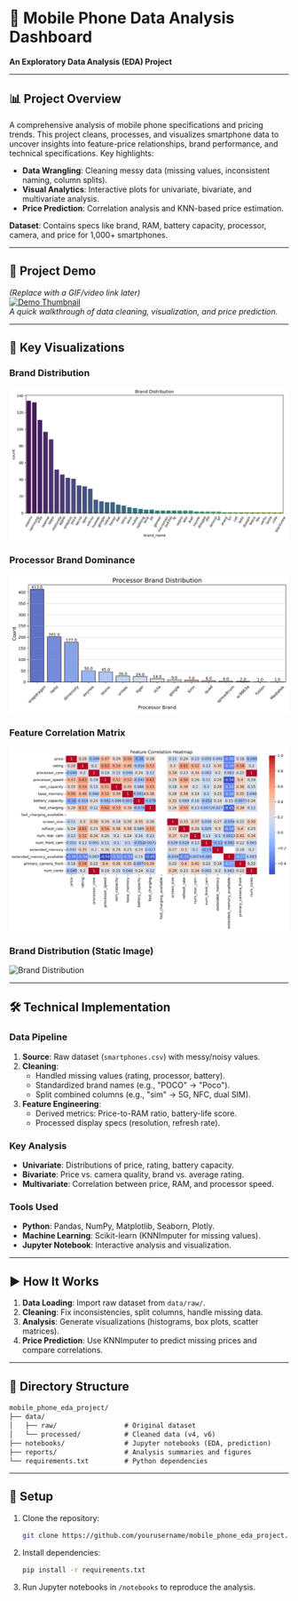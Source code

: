 # 📱 Mobile Phone Data Analysis Dashboard  
**An Exploratory Data Analysis (EDA) Project**  

---

## 📊 Project Overview  
A comprehensive analysis of mobile phone specifications and pricing trends. This project cleans, processes, and visualizes smartphone data to uncover insights into feature-price relationships, brand performance, and technical specifications. Key highlights:  
- **Data Wrangling**: Cleaning messy data (missing values, inconsistent naming, column splits).  
- **Visual Analytics**: Interactive plots for univariate, bivariate, and multivariate analysis.  
- **Price Prediction**: Correlation analysis and KNN-based price estimation.  

**Dataset**: Contains specs like brand, RAM, battery capacity, processor, camera, and price for 1,000+ smartphones.  

---

## 🎥 Project Demo  
*(Replace with a GIF/video link later)*  
[![Demo Thumbnail](https://via.placeholder.com/600x300)](https://your-demo-link-here)  
*A quick walkthrough of data cleaning, visualization, and price prediction.*  

---

## 📸 Key Visualizations  

### **Brand Distribution**  
![Brand Distribution](reports/brand_distribution.png) 

### **Processor Brand Dominance**  
![Price vs RAM](reports/processor_brand_distribution.png)  

### **Feature Correlation Matrix**  
![Correlation](reports/feature_correlation_heatmap.png)  

### Brand Distribution (Static Image)
![Brand Distribution](reports/figure_367.png)


---

## 🛠️ Technical Implementation  

### **Data Pipeline**  
1. **Source**: Raw dataset (`smartphones.csv`) with messy/noisy values.  
2. **Cleaning**:  
   - Handled missing values (rating, processor, battery).  
   - Standardized brand names (e.g., "POCO" → "Poco").  
   - Split combined columns (e.g., "sim" → 5G, NFC, dual SIM).  
3. **Feature Engineering**:  
   - Derived metrics: Price-to-RAM ratio, battery-life score.  
   - Processed display specs (resolution, refresh rate).  

### **Key Analysis**  
- **Univariate**: Distributions of price, rating, battery capacity.  
- **Bivariate**: Price vs. camera quality, brand vs. average rating.  
- **Multivariate**: Correlation between price, RAM, and processor speed.  

### **Tools Used**  
- **Python**: Pandas, NumPy, Matplotlib, Seaborn, Plotly.  
- **Machine Learning**: Scikit-learn (KNNImputer for missing values).  
- **Jupyter Notebook**: Interactive analysis and visualization.  

---

## ▶️ How It Works  
1. **Data Loading**: Import raw dataset from `data/raw/`.  
2. **Cleaning**: Fix inconsistencies, split columns, handle missing data.  
3. **Analysis**: Generate visualizations (histograms, box plots, scatter matrices).  
4. **Price Prediction**: Use KNNImputer to predict missing prices and compare correlations.  

---

## 📂 Directory Structure  
```  
mobile_phone_eda_project/  
├── data/  
│   ├── raw/                 # Original dataset  
│   └── processed/           # Cleaned data (v4, v6)  
├── notebooks/               # Jupyter notebooks (EDA, prediction)  
├── reports/                 # Analysis summaries and figures  
└── requirements.txt         # Python dependencies  
```  

---

## 🔧 Setup  
1. Clone the repository:  
   ```bash  
   git clone https://github.com/yourusername/mobile_phone_eda_project.git  
   ```  
2. Install dependencies:  
   ```bash  
   pip install -r requirements.txt  
   ```  
3. Run Jupyter notebooks in `/notebooks` to reproduce the analysis.  
